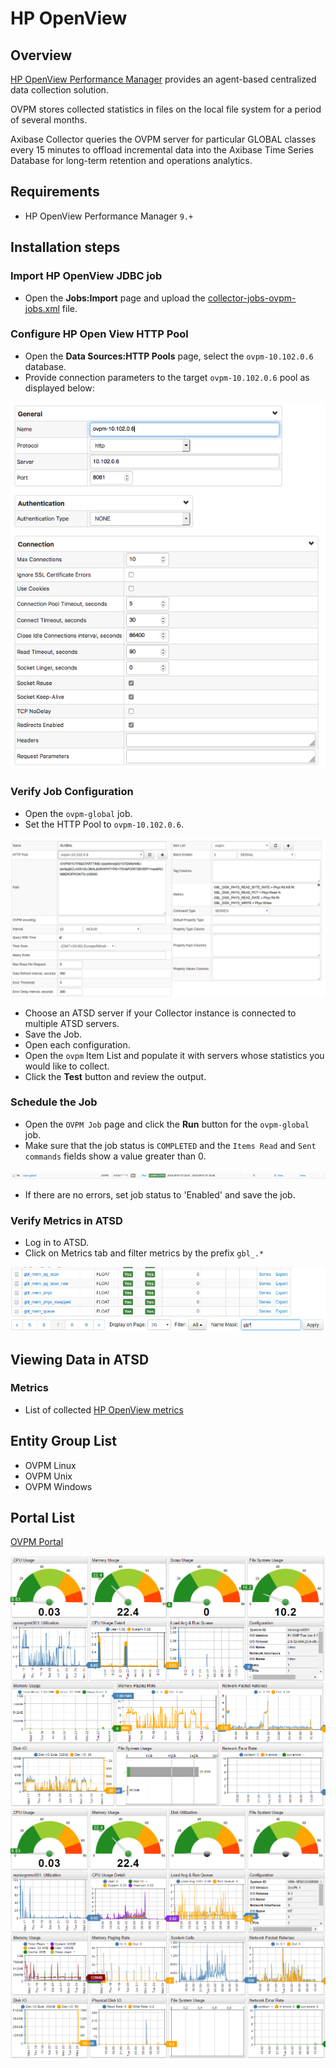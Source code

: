 # HP OpenView
## Overview
[HP OpenView Performance Manager](https://h20392.www2.hp.com/portal/swdepot/displayProductInfo.do?productNumber=PERFMINFO "HP OpenView") provides an agent-based centralized data collection solution.

OVPM stores collected statistics in files on the local file system for a period of several months.

Axibase Collector queries the OVPM server for particular GLOBAL classes every 15 minutes to offload incremental data into the Axibase Time Series Database for long-term retention and operations analytics.

## Requirements

- HP OpenView Performance Manager `9.+`

## Installation steps

### Import HP OpenView JDBC job

* Open the **Jobs:Import** page and upload the [collector-jobs-ovpm-jobs.xml](collector-jobs-ovpm-jobs.xml) file.

### Configure HP Open View HTTP Pool

* Open the **Data Sources:HTTP Pools** page, select the `ovpm-10.102.0.6` database.
* Provide connection parameters to the target `ovpm-10.102.0.6` pool as displayed below:

![](images/http_pool_conf.png)

### Verify Job Configuration

* Open the `ovpm-global` job.
* Set the HTTP Pool to `ovpm-10.102.0.6`.

![](images/ovmp_configuration.png)

* Choose an ATSD server if your Collector instance is connected to multiple ATSD servers.
* Save the Job.
* Open each configuration.
* Open the `ovpm` Item List and populate it with servers whose statistics you would like to collect.
* Click the **Test** button and review the output.

<!---
![](images/ovmp.png)
-->

### Schedule the Job

* Open the `OVPM Job` page and click the **Run** button for the `ovpm-global` job.
* Make sure that the job status is `COMPLETED` and the `Items Read` and `Sent commands` fields show a value greater than 0.

![](images/ovmp-global.png)

* If there are no errors, set job status to 'Enabled' and save the job.

### Verify Metrics in ATSD

* Log in to ATSD.
* Click on Metrics tab and filter metrics by the prefix `gbl_.*`

![](images/metrics.png)

## Viewing Data in ATSD

### Metrics
* List of collected [HP OpenView metrics](metric-list.md)

<!--- ### Properties
* List of collected [HP OpenView properties](properties-list.md)
-->


## Entity Group List

- OVPM Linux
- OVPM Unix
- OVPM Windows

## Portal List

[OVPM Portal](http://axibase.com/chartlab/f9d176ac/2/)

![](images/ovpm_portal_linux.png "HP OpenView")
![](images/ovpm_portal_windows.png "ovpm_portal_windows")
